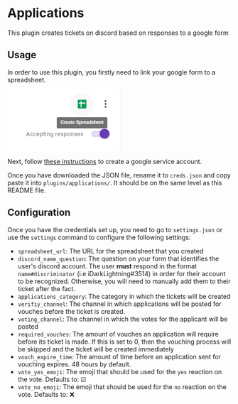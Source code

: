 # Applications

This plugin creates tickets on discord based on responses to a google form

## Usage

In order to use this plugin, you firstly need to link your google form to a spreadsheet.

![create-spreadhseet](../../shared/assets/create-spreadsheet.png)

Next, follow [these instructions](https://docs.gspread.org/en/latest/oauth2.html#for-bots-using-service-account) to create a google service account.

Once you have downloaded the JSON file, rename it to `creds.json` and copy paste it into `plugins/applications/`.
It should be on the same level as this README file.

## Configuration
Once you have the credentials set up, you need to go to `settings.json` or use the `settings` command to configure the following settings:
* `spreadsheet_url`: The URL for the spreadsheet that you created
* `discord_name_question`: The question on your form that identifies the user's discord account. The user **must** respond in the format `name#discriminator` (i.e iDarkLightning#3514) in order for their account to be recognized. Otherwise, you will need to manually add them to their ticket after the fact.
* `applications_category`: The category in which the tickets will be created
* `verifiy_channel`: The channel in which applications will be posted for vouches before the ticket is created.
* `voting_channel`: The channel in which the votes for the applicant will be posted
* `required_vouches`: The amount of vouches an application will require before its ticket is made. If this is set to 0, then the vouching process will be skipped and the ticket will be created immediately
* `vouch_expire_time`: The amount of time before an application sent for vouching expires. 48 hours by default.
* `vote_yes_emoji`: The emoji that should be used for the `yes` reaction on the vote. Defaults to: ☑
* `vote_no_emoji`: The emoji that should be used for the `no` reaction on the vote. Defaults to: ❌